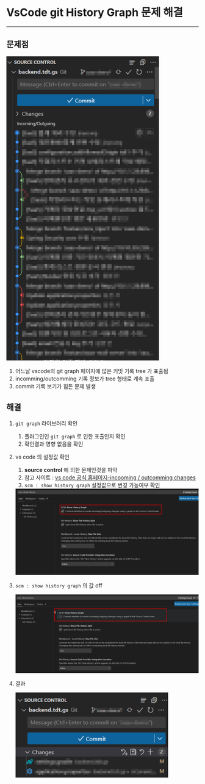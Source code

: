 # VsCode git History Graph 문제 해결

---

>

## 문제점

<img src="./images/git_history_issue1.png" width="400">

1. 어느날 vscode의 git graph 페이지에 많은 커밋 기록 tree 가 표출됨 
2. incomming/outcomming 기록 정보가 tree 형태로 계속 표출
3. commit 기록 보기가 힘든 문제 발생



## 해결

1. `git graph` 라이브러리 확인 

   1. 플러그인인 `git graph` 로 인한 표출인지 확인 
   2. 확인결과 영향 없음을 확인 

2. vs code 의 설정값 확인 

   1. **source control** 에 의한 문제인것을 파악 
   2. 참고 사이트 : [vs code 공식 홈페이지-incooming / outcomming changes](https://code.visualstudio.com/docs/sourcecontrol/overview#_incoming-and-outgoing-changes)
   3. `scm : show history graph` 설정값으로 변경 가능여부 확인 

   <img src="./images/git_history_issue2.png" width="600">

3. `scm : show history graph` 의 값 off 

   <img src="./images/git_history_issue3.png" width="600">

4. 결과 

   <img src="./images/git_history_issue4.png" width="400">



